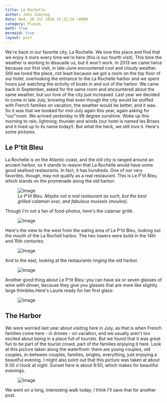 ```yaml
---
title: La Rochelle
author: John Zumsteg
date: Wed, 20 Jul 2016 15:22:28 +0000
category: Places
math: true
mermaid: true
layout: post
---
```

We're back in our favorite city, La Rochelle. We love this place and find that we enjoy it more every time we're here (this is our fourth visit). This time the weather is working to dissuade us, but it won't work. In 2013 we came twice because our first visit, in late-June encountered cool and cloudy weather. Still we loved the place, not least because we got a room on the top floor of our hotel, overlooking the entrance to the La Rochelle harbor and we spent hours just watching the activity of boats in and out of the harbor. We came back in September, asked for the same room and encountered about the same weather, but our love of the city just increased. Last year we decided to come in late July, knowing that even though the city would be stuffed with French families on vacation, the weather would be better, and it was. So it was that we booked for mid-July again this year, again asking for "our"room. We arrived yesterday in 98 degree sunshine. Woke up this morning to rain, lightning, thunder and winds (our hotel is named les Brises and it lived up to its name today!). But what the heck, we still love it. Here's some pictures.
<h2>Le P'tit Bleu</h2>
La Rochelle is on the Atlantic coast, and the old city is ranged around an ancient harbor, so it stands to reason that La Rochelle would have some good seafood restaurants. In fact, it has hundreds. One of our very favorites, though, may not qualify as a real restaurant. This is Le P'tit Bleu, which stands on the promenade along the old harbor.

<figure>
	<img class = "landscape" src="{{"/assets/images/2016/07/DSC04755.jpg" | prepend: site.baseurl  }}" alt="Image" />
	<figcaption><em>Le P'tit Bleu. Maybe not a real restaurant as such, but the best grilled calamari ever, and fabulous mussels (moules).</em></figcaption>
</figure>



Though I'm not a fan of food-photos, here's the calamar grillé.

<figure>
	<img class = "landscape" src="{{"/assets/images/2016/07/DSC04753.jpg" | prepend: site.baseurl  }}" alt="Image" />
	<figcaption></figcaption>
</figure>



Here's the view to the west from the eating area of Le P'tit Bleu, looking out the mouth of the La Rochell harbor. The two towers were build in the 14th and 15th centuries:

<figure>
	<img class = "landscape" src="{{"/assets/images/2016/07/DSC04751.jpg" | prepend: site.baseurl  }}" alt="Image" />
	<figcaption></figcaption>
</figure>



And to the east, looking at the restaurants ringing the old harbor.

<figure>
	<img class = "landscape" src="{{"/assets/images/2016/07/DSC04754.jpg" | prepend: site.baseurl  }}" alt="Image" />
	<figcaption></figcaption>
</figure>



Another good thing about Le P'tit Bleu: you can have six or seven glasses of wine with dinner, because they give you glasses that are more like slightly large thimbles.Here's Laurie ready for her first glass:

<figure class = "portrait">
	<img src="{{"/assets/images/2016/07/DSC04750.jpg" | prepend: site.baseurl  }}" alt="Image" />
	<figcaption></figcaption>
</figure>


<h2>The Harbor</h2>
We were worried last year about visiting here in July, as that is when French families come here - in droves - on vacation, and we usually aren't too excited about being in a place full of tourists. But we found that it was great fun to be part of the tourist crowd, part of the families enjoying it here. Look at this picture taken along the waterfront: there are young couples, old couples, in-between couples, families, singles, everything, just enjoying a beautiful evening. I might also point out that this picture was taken at about 8:30 o'clock at night. Sunset here is about 9:50, which makes for beautiful evenings.

<figure>
	<img class = "landscape" src="{{"/assets/images/2016/07/DSC04757.jpg" | prepend: site.baseurl  }}" alt="Image" />
	<figcaption></figcaption>
</figure>



We went on a long, interesting walk today; I think I'll save that for another post.
